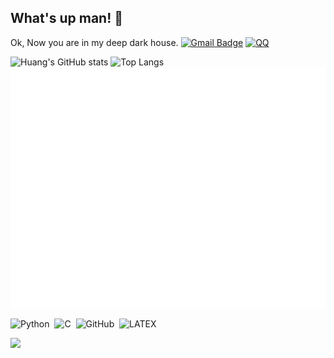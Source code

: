 ## What's up man! 👋
Ok, Now you are in my deep dark house.
[![Gmail Badge](https://img.shields.io/badge/-hyd15213136303@gmail.com-c14438?style=flat-square&logo=Gmail&logoColor=white&link=hyd:hyd15213136303@gmail.com)](hyd:hyd15213136303@gmail.com)
[![QQ](https://img.shields.io/badge/QQ-EB1923?logo=tencent-qq&logoColor=white&link=hyd:1208694059@qq.com)](hyd:1208694059@qq.com)

![Huang's GitHub stats](https://github-readme-stats.vercel.app/api?username=Huang-Yidian)
![Top Langs](https://github-readme-stats.vercel.app/api/top-langs/?username=Huang-Yidian)
![Metrics](/github-metrics.svg)

![Python](https://img.shields.io/badge/-Python-black?logo=Python&style=social)&nbsp;&nbsp;![C](https://img.shields.io/badge/-C-black?logo=c&style=social)&nbsp;&nbsp;![GitHub](https://img.shields.io/badge/-GitHub-black?logo=github&style=social)&nbsp;&nbsp;![LATEX](https://img.shields.io/badge/-LATEX-black?logo=latex&style=social)&nbsp;&nbsp;

![](https://api.moedog.org/count/@Huang-Yidian.readme)
<!--
**Huang-Yidian/Huang-Yidian** is a ✨ _special_ ✨ repository because its `README.md` (this file) appears on your GitHub profile.

Here are some ideas to get you started:

- 🔭 I’m currently working on ...
- 🌱 I’m currently learning ...
- 👯 I’m looking to collaborate on ...
- 🤔 I’m looking for help with ...
- 💬 Ask me about ...
- 📫 How to reach me: ...
- 😄 Pronouns: ...
- ⚡ Fun fact: ...
-->
